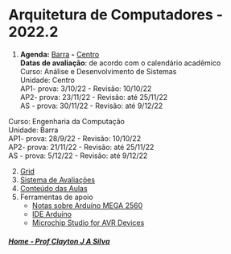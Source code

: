 # Arquitetura de Computadores - 2022.2

1. **Agenda:** [Barra](https://1drv.ms/b/s!AsTd8oN7mu8pkbFXLfX-Min_RR3xXQ?e=dQMbVk) **-** [Centro](https://1drv.ms/b/s!AsTd8oN7mu8pkbFYfNTFsphBQWjRXw?e=Bvff7F)  
**Datas de avaliação**: de acordo com o calendário acadêmico  
Curso: Análise e Desenvolvimento de Sistemas  
Unidade: Centro  
AP1- prova: 3/10/22 - Revisão: 10/10/22  
AP2- prova: 23/11/22 - Revisão: até 25/11/22  
AS - prova: 30/11/22 - Revisão: até 9/12/22

Curso: Engenharia da Computação  
Unidade: Barra  
AP1- prova: 28/9/22 - Revisão: 10/10/22  
AP2- prova: 21/11/22 - Revisão: até 25/11/22  
AS - prova: 5/12/22 - Revisão: até 9/12/22

2. [Grid](arq_aulas/Grid_Arquitetura.md)
3. [Sistema de Avaliações](/./avaliacoes.md)
4. [Conteúdo das Aulas](arq_aulas.md)
5. Ferramentas de apoio
   * [Notas sobre Arduíno MEGA 2560](arduino.md)  
   * [IDE Arduíno](https://www.arduino.cc/en/software)
   * [Microchip Studio for AVR Devices](https://www.microchip.com/en-us/tools-resources/develop/microchip-studio#Downloads)  
  
##### [Home - Prof Clayton J A Silva](/./index.md)
